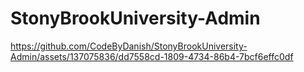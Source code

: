 # StonyBrookUniversity-Admin



https://github.com/CodeByDanish/StonyBrookUniversity-Admin/assets/137075836/dd7558cd-1809-4734-86b4-7bcf6effc0df

